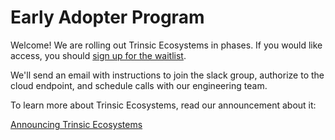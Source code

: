# Early Adopter Program

Welcome! We are rolling out Trinsic Ecosystems in phases. If you would like access, you should [sign up for the waitlist](https://trinsic.id/introducing-trinsic-ecosystems/).

We'll send an email with instructions to join the slack group, authorize to the cloud endpoint, and schedule calls with our engineering team. 

To learn more about Trinsic Ecosystems, read our announcement about it: 

[Announcing Trinsic Ecosystems](https://trinsic.id/introducing-trinsic-ecosystems/)

<div class="_form_19"></div><script src="https://streetcred.activehosted.com/f/embed.php?id=19" type="text/javascript" charset="utf-8"></script>